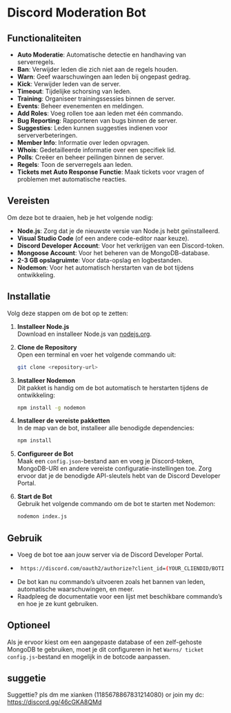 # Discord Moderation Bot

## Functionaliteiten

- **Auto Moderatie**: Automatische detectie en handhaving van serverregels.
- **Ban**: Verwijder leden die zich niet aan de regels houden.
- **Warn**: Geef waarschuwingen aan leden bij ongepast gedrag.
- **Kick**: Verwijder leden van de server.
- **Timeout**: Tijdelijke schorsing van leden.
- **Training**: Organiseer trainingssessies binnen de server.
- **Events**: Beheer evenementen en meldingen.
- **Add Roles**: Voeg rollen toe aan leden met één commando.
- **Bug Reporting**: Rapporteren van bugs binnen de server.
- **Suggesties**: Leden kunnen suggesties indienen voor serververbeteringen.
- **Member Info**: Informatie over leden opvragen.
- **Whois**: Gedetailleerde informatie over een specifiek lid.
- **Polls**: Creëer en beheer peilingen binnen de server.
- **Regels**: Toon de serverregels aan leden.
- **Tickets met Auto Response Functie**: Maak tickets voor vragen of problemen met automatische reacties.

## Vereisten

Om deze bot te draaien, heb je het volgende nodig:
- **Node.js**: Zorg dat je de nieuwste versie van Node.js hebt geïnstalleerd.
- **Visual Studio Code** (of een andere code-editor naar keuze).
- **Discord Developer Account**: Voor het verkrijgen van een Discord-token.
- **Mongoose Account**: Voor het beheren van de MongoDB-database.
- **2-3 GB opslagruimte**: Voor data-opslag en logbestanden.
- **Nodemon**: Voor het automatisch herstarten van de bot tijdens ontwikkeling.

## Installatie

Volg deze stappen om de bot op te zetten:

1. **Installeer Node.js**  
   Download en installeer Node.js van [nodejs.org](https://nodejs.org/).

2. **Clone de Repository**  
   Open een terminal en voer het volgende commando uit:
   ```bash
   git clone <repository-url>
   ```

3. **Installeer Nodemon**  
   Dit pakket is handig om de bot automatisch te herstarten tijdens de ontwikkeling:
   ```bash
   npm install -g nodemon
   ```

4. **Installeer de vereiste pakketten**  
   In de map van de bot, installeer alle benodigde dependencies:
   ```bash
   npm install
   ```

5. **Configureer de Bot**  
   Maak een `config.json`-bestand aan en voeg je Discord-token, MongoDB-URI en andere vereiste configuratie-instellingen toe. Zorg ervoor dat je de benodigde API-sleutels hebt van de Discord Developer Portal.
   

7. **Start de Bot**  
   Gebruik het volgende commando om de bot te starten met Nodemon:
   ```bash
   nodemon index.js
   ```

## Gebruik

- Voeg de bot toe aan jouw server via de Discord Developer Portal.
- ```bash
   https://discord.com/oauth2/authorize?client_id=(YOUR_CLIENDID/BOTID)&permissions=8&integration_type=0&scope=bot
   ```
- De bot kan nu commando’s uitvoeren zoals het bannen van leden, automatische waarschuwingen, en meer. 
- Raadpleeg de documentatie voor een lijst met beschikbare commando’s en hoe je ze kunt gebruiken.

## Optioneel

Als je ervoor kiest om een aangepaste database of een zelf-gehoste MongoDB te gebruiken, moet je dit configureren in het `Warns/ ticket config.js`-bestand en mogelijk in de botcode aanpassen.

## suggetie
Suggettie? pls dm me xianken (1185678867831214080) 
or join my dc: https://discord.gg/46cGKA8QMd
